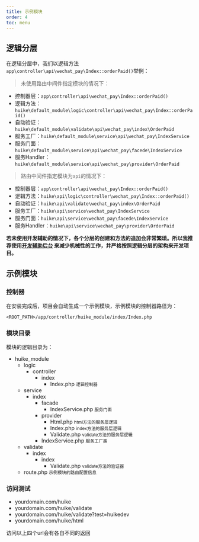 ```yaml
---
title: 示例模块
order: 4
toc: menu
---
```

## 逻辑分层

在逻辑分层中，我们以逻辑方法`app\controller\api\wechat_pay\Index::orderPaid()`举例：

> 未使用路由中间件指定模块的情况下：

+ 控制器层：`app\controller\api\wechat_pay\Index::orderPaid()`
+ 逻辑方法：`huike\default_module\logic\controller\api\wechat_pay\Index::orderPaid()`
+ 自动验证：`huike\default_module\validate\api\wechat_pay\index\OrderPaid`
+ 服务工厂：`huike\default_module\service\api\wechat_pay\IndexService`
+ 服务门面：`huike\default_module\service\api\wechat_pay\facede\IndexService`
+ 服务Handler：`huike\default_module\service\api\wechat_pay\provider\OrderPaid`

> 路由中间件指定模块为`api`的情况下：

+ 控制器层：`app\controller\api\wechat_pay\Index::orderPaid()`
+ 逻辑方法：`huike\api\logic\controller\wechat_pay\Index::orderPaid()`
+ 自动验证：`huike\api\validate\wechat_pay\index\OrderPaid`
+ 服务工厂：`huike\api\service\wechat_pay\IndexService`
+ 服务门面：`huike\api\service\wechat_pay\facede\IndexService`
+ 服务Handler：`huike\api\service\wechat_pay\provider\OrderPaid`

**若未使用开发辅助的情况下，各个分层的创建和方法的追加会非常繁琐。所以我推荐使用[开发辅助后台](/dev_admin) 来减少机械性的工作，并严格按照逻辑分层的架构来开发项目。**

## 示例模块

### 控制器
在安装完成后，项目会自动生成一个示例模块，示例模块的控制器路径为：

`<ROOT_PATH>/app/controller/huike_module/index/Index.php`

### 模块目录
模块的逻辑目录为：

<Tree title="huike">
  <ul>
    <li>
      huike_module
      <ul>
        <li>
          logic
          <ul>
            <li>
              controller
              <ul>
                <li>
                  index
                  <ul>
                    <li>
                      Index.php
                      <small>逻辑控制器</small>
                    </li>
                  </ul>
                </li>
              </ul>
            </li>
          </ul>
        </li>
        <li>
          service
          <ul>
            <li>
              index
              <ul>
                <li>
                  facade
                  <ul>
                    <li>
                      IndexService.php
                      <small>服务门面</small>
                    </li>
                  </ul>
                </li>
                <li>
                  provider
                  <ul>
                    <li>
                      Html.php
                      <small>html方法的服务层逻辑</small>
                    </li>
                    <li>
                      Index.php
                      <small>index方法的服务层逻辑</small>
                    </li>
                    <li>
                      Validate.php
                      <small>validate方法的服务层逻辑</small>
                    </li>
                  </ul>
                </li>
                <li>
                  IndexService.php
                  <small>服务工厂类</small>
                </li>
              </ul>
            </li>
          </ul>
        </li>
        <li>
          validate
          <ul>
            <li>
              index
              <ul>
                <li>
                  index
                  <ul>
                    <li>
                      Validate.php
                      <small>validate方法的验证器</small>
                    </li>
                  </ul>
                </li>
              </ul>
            </li>
          </ul>
        </li>
        <li>
          route.php
          <small>示例模块的路由配置信息</small>
        </li>
        </li>
      </ul>
    </li>
  </ul>
</Tree>


### 访问测试

+ yourdomain.com/huike
+ yourdomain.com/huike/validate
+ yourdomain.com/huike/validate?test=huikedev
+ yourdomain.com/huike/html

<Alert type="error">
访问以上四个url会有各自不同的返回
</Alert>
